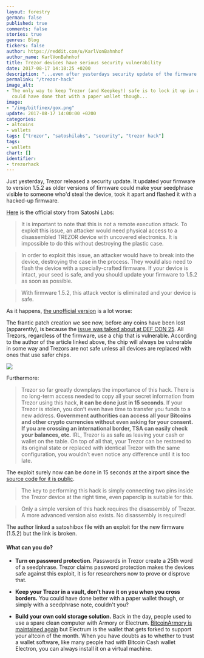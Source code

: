 ```yaml
---
layout: forestry
german: false
published: true
comments: false
stories: true
genres: Blog
tickers: false
author: https://reddit.com/u/KarlVonBahnhof
author_name: KarlVonBahnhof
title: Trezor devices have serious security vulnerability
date: 2017-08-17 14:18:25 +0200
description: "...even after yesterdays security update of the firmware."
permalink: "/trezor-hack"
image_alt:
- The only way to keep Trezor (and Keepkey!) safe is to lock it up in a trezor. You
  could have done that with a paper wallet though...
image:
- "/img/bitfinex/gox.png"
update: 2017-08-17 14:00:00 +0200
categories:
- altcoins
- wallets
tags: ["trezor", "satoshilabs", "security", "trezor hack"]
tags:
- wallets
chart: []
identifier:
- trezorhack
---
```

Just yesterday, Trezor released a security update. It updated your firmware to version 1.5.2 as older versions of firmware could make your seedphrase visible to someone who'd steal the device, took it apart and flashed it with a hacked-up firmware.

[Here](https://blog.trezor.io/trezor-firmware-security-update-1-5-2-5ef1b6f13fed) is the official story from Satoshi Labs:

> It is important to note that this is not a remote execution attack. To exploit this issue, an attacker would need physical access to a disassembled TREZOR device with uncovered electronics. It is impossible to do this without destroying the plastic case.

> In order to exploit this issue, an attacker would have to break into the device, destroying the case in the process. They would also need to flash the device with a specially-crafted firmware. If your device is intact, your seed is safe, and you should update your firmware to 1.5.2 as soon as possible.

> With firmware 1.5.2, this attack vector is eliminated and your device is safe.

As it happens, [the unofficial version](https://medium.com/@Zero404Cool/trezor-security-glitches-reveal-your-private-keys-761eeab03ff8) is a lot worse:

The frantic patch creation we see now, before any coins have been lost (apparently), is because the [issue was talked about at DEF CON 25](https://media.defcon.org/DEF%20CON%2025/DEF%20CON%2025%20presentations/DEFCON-25-Datko-and-Quartier-Breaking-Bitcoin-Hardware-Wallets.pdf). All Trezors, regardless of the firmware, use a chip that is vulnerable. According to the author of the article linked above, the chip will always be vulnerable in some way and Trezors are not safe unless all devices are replaced with ones that use safer chips.

<img src="https://cdn-images-1.medium.com/max/1000/1*wZCWyhLJHmg_6S2XqFwdTQ.jpeg" style="max-width:100%">

Furthermore:

> Trezor so far greatly downplays the importance of this hack. There is no long-term access needed to copy all your secret information from Trezor using this hack, **it can be done just in 15 seconds**. If your Trezor is stolen, you don’t even have time to transfer you funds to a new address. **Government authorities can access all your Bitcoins and other crypto currencies without even asking for your consent. If you are crossing an international border, TSA can easily check your balances, etc.** IRL, Trezor is as safe as leaving your cash or wallet on the table. On top of all that, your Trezor can be restored to its original state or replaced with identical Trezor with the same configuration, you wouldn’t even notice any difference until it is too late.

The exploit surely now can be done in 15 seconds at the airport since the [source code for it is public](https://satoshibox.com/fwipady7nvbqoqreeso4cf82).

> The key to performing this hack is simply connecting two pins inside the Trezor device at the right time, even paperclip is suitable for this.

> Only a simple version of this hack requires the disassembly of Trezor. A more advanced version also exists. No disassembly is required!

The author linked a satoshibox file with an exploit for the new firmware (1.5.2) but the link is broken.

#### What can you do?

* **Turn on password protection**. Passwords in Trezor create a 25th word of a seedphrase. Trezor claims password protection makes the devices safe against this exploit, it is for researchers now to prove or disprove that.

* **Keep your Trezor in a vault, don't have it on you when you cross borders.** You could have done better with a paper wallet though, or simply with a seedphrase note, couldn't you?

* **Build your own cold storage solution.** Back in the day, people used to use a spare clean computer with Armory or Electrum. [BitcoinArmory is maintained again](https://github.com/goatpig/BitcoinArmory/graphs/contributors) but Electrum is the wallet that gets forked to support your altcoin of the month. When you have doubts as to whether to trust a wallet software, like many people had with Bitcoin Cash wallet Electron, you can always install it on a virtual machine.
